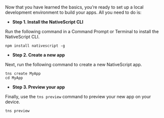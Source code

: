 Now that you have learned the basics, you’re ready to set up a local development environment to build your apps. All you need to do is:

* **Step 1. Install the NativeScript CLI**

Run the following command in a Command Prompt or Terminal to install the NativeScript CLI.

```
npm install nativescript -g
```

* **Step 2. Create a new app**

Next, run the following command to create a new NativeScript app.

```
tns create MyApp
cd MyApp
```

* **Step 3. Preview your app**

Finally, use the `tns preview` command to preview your new app on your device.

```
tns preview
```